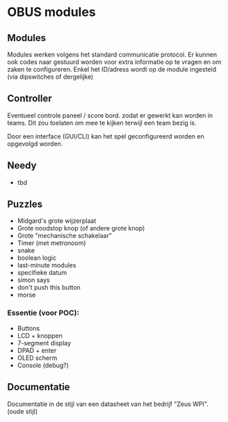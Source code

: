 # OBUS modules

## Modules

Modules werken volgens het standard communicatie protocol. Er kunnen ook codes naar gestuurd worden voor extra informatie op te vragen en om zaken te configureren.
Enkel het ID/adress wordt op de module ingesteld (via dipswitches of dergelijke)

## Controller

Eventueel controle paneel / score bord. zodat er gewerkt kan worden in teams.
Dit zou toelaten om mee te kijken terwijl een team bezig is.

Door een interface (GUI/CLI) kan het spel geconfigureerd worden en opgevolgd worden. 

## Needy

- tbd

## Puzzles

- Midgard's grote wijzerplaat
- Grote noodstop knop (of andere grote knop)
- Grote "mechanische schakelaar"
- Timer (met metronoom)
- snake
- boolean logic
- last-minute modules
- specifieke datum
- simon says
- don't push this button
- morse

### Essentie (voor POC):

- Buttons
- LCD + knoppen
- 7-segment display
- DPAD + enter
- OLED scherm
- Console (debug?)

## Documentatie

Documentatie in de stijl van een datasheet van het bedrijf "Zeus WPI". (oude stijl)
